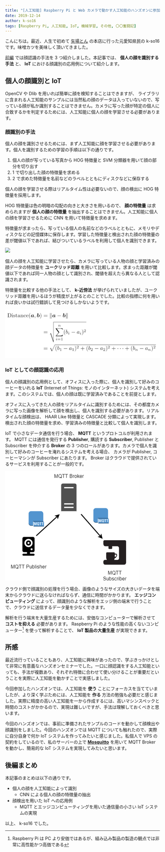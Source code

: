```yaml
---
title: "[人工知能] Raspberry Pi と Web カメラで動かす人工知能のハンズオンに参加してきました (後編)"
date: 2019-12-14
author: k-so16
tags: [Raspberry Pi, 人工知能, IoT, 機械学習, その他, 〇〇奮闘記]
---
```


こんにちは。最近、人生で初めて [矢場とん](https://www.yabaton.com/) の本店に行った元愛知県民の k-so16 です。味噌カツを美味しく頂いてきました。

[前編](/face-recognition-ai-on-raspberry-pi_prequel/) では顔認識の手法を 3 つ紹介しました。本記事では、 **個人の顔を識別する手法** と、 **IoT** における顔識別の応用例について紹介します。

## 個人の顔識別と IoT
OpenCV や Dlib を用いれば簡単に顔を検知することはできますが、 ライブラリに含まれる人工知能のサンプルには当然私の顔のデータは入っていないので、写っている顔が私か識別することはできません。カメラに写った顔が特定の個人に合致するかを判定するためには、人工知能に個人の顔を学習させる必要があります。

### 顔識別の手法
個人の顔を識別させるためには、まず人工知能に顔を学習させる必要があります。個人を識別するための学習の手順は以下の通りです。

1. 個人の顔が写っている写真から HOG 特徴量と SVM 分類器を用いて顔の部分を切り出す
1. 1 で切り出した顔の特徴量を求める
1. 2 で求めた特徴量を名前などのラベルとともにディスクなどに保存する

個人の顔を学習させる際はリアルタイム性は必要ないので、顔の検出に HOG 特徴量を採用します。

HOG 特徴量は色の明暗の勾配の向きと大きさを用いるので、 **顔の特徴量** は求められますが **個人の顔の特徴量** を抽出することはできません。人工知能に個人の顔を学習させるために CNN を用いて特徴量を求めます。 

特徴量が求まったら、写っている個人の名前などのラベルとともに、メモリやディスクなどの記憶媒体に保存します。学習した特徴量と検出された顔の特徴量の差が閾値以下であれば、結びついているラベルを利用して個人を識別できます。

![](images/face-recognition-ai-on-raspberry-pi_sequel-1.png)

個人の顔を人工知能に学習させたら、カメラに写っている人物の顔と学習済みの顔データの特徴量を **ユークリッド距離** を用いて比較します。求まった距離が閾値以下であれば同一人物の顔として識別され、閾値を超えたら異なる人として認識されます。

特徴量を比較する他の手法として、 **k-近傍法** が挙げられていましたが、ユークリッド距離を用いるほうが精度が上がるとのことでした。比較の指標に何を用いれば良いかは試行錯誤して見つけるしかないようです。

![](images/face-recognition-ai-on-raspberry-pi_sequel-2.png)

### IoT としての顔認識の応用
個人の顔識別の応用例として、オフィスに入った際に、個人を識別して好みのコーヒーをいれる **IoT** (Internet of Things: モノのインターネット) システムを考えます。このシステムでは、個人の顔は既に学習済みであることを前提とします。

オフィスに入ってきた人の顔をリアルタイムに識別するためには、その都度カメラに写った画像を解析して顔を検出し、個人を識別する必要があります。リアルタイムな顔検出は、 HAAR Like 特徴量と CASCADE 分類によって実現します。検出された顔の特徴量を求め、学習済みの特徴量と比較して個人を識別します。

IoT で小さなデータ通信を行う場合、 **MQTT** というプロトコルが利用されます。 MQTT には通信を発行する **Publisher**, 購読する **Subscriber**, Publisher と Subscriber を仲介する **Broker** の 3 つのロールがあります。カメラで個人を識別して好みのコーヒーを淹れるシステムを考える場合、 カメラが Publisher, コーヒーマシンが Subscriber にあたります。 Broker はクラウドで提供されているサービスを利用することが一般的です。

![](images/face-recognition-ai-on-raspberry-pi_sequel-3.png)

クラウド側で顔識別の処理を行う場合、画像のようなサイズの大きいデータを端末からクラウドに送らなければならず、通信に時間がかかります。 **エッジコンピューティング** によって、顔識別のような解析をエッジ側の端末で行うことで、クラウドに送信するデータ量を少なくできます。

解析を行う端末を大量生産するためには、安価なコンピューターで解析させて **コストを抑える** 必要があります。 Raspberry Pi のような性能の高くないコンピューター[^performance] を使って解析することで、 
 **IoT 製品の大量生産** が実現できます。

## 所感
最近流行っていることもあり、人工知能に興味があったので、学ぶきっかけとして非常に有意義なハンズオンセミナーでした。一口に顔認識をする人工知能といっても、手法が複数あり、それぞれ特徴に合わせて使い分けることが重要だということを実際に人工知能を動かすことで実感しました。

今回参加したハンズオンでは、人工知能を **使う** ことにフォーカスを当てていましたが、より深く学ぶためには、人工知能を **作る** 方法の勉強も必要だと感じました。実際に精度の高い人工知能を一から作成するには、高いマシンスペックと時間のコストがかかるので、実現は難しいですが、手法は理解しておくべきと思います。

今回のハンズオンでは、事前に準備されたサンプルのコードを動かして顔検出や顔識別をしました。今回のハンズオンでは MQTT についても触れたので、実際に自分自身で何か IoT システムを作ってみたいと感じました。私個人で VPS の契約をしているので、私のサーバーの上で **[Mosquitto](https://mosquitto.org/)** を用いて MQTT Broker を動かし、簡易的な IoT システムを実現してみたいと思います。

## 後編まとめ
本記事のまとめは以下の通りです。

- 個人の顔を人工知能によって識別
    - CNN による個人の顔の特徴量の抽出
- 顔検出を用いた IoT への応用例
    - MQTT とエッジコンピューティングを用いた通信量の小さい IoT システムの実現

以上、 k-so16 でした。

[^performance]: Raspberry Pi は PC より安価ではあるが、組み込み製品の製造の観点では非常に高性能かつ高価である
